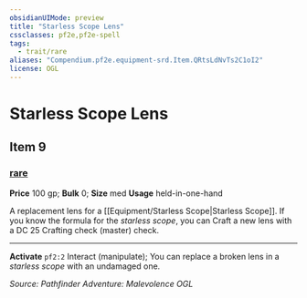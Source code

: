 ```yaml
---
obsidianUIMode: preview
title: "Starless Scope Lens"
cssclasses: pf2e,pf2e-spell
tags:
  - trait/rare
aliases: "Compendium.pf2e.equipment-srd.Item.QRtsLdNvTs2C1oI2"
license: OGL
---
```

# Starless Scope Lens
## Item 9
### [rare](rare "Rare Rarity Trait")


**Price** 100 gp; 
**Bulk** 0; **Size** med
**Usage** held-in-one-hand

A replacement lens for a [[Equipment/Starless Scope|Starless Scope]]. If you know the formula for the _starless scope_, you can Craft a new lens with a DC 25 Crafting check (master) check.

* * *

**Activate** `pf2:2` Interact (manipulate); You can replace a broken lens in a _starless scope_ with an undamaged one.

*Source: Pathfinder Adventure: Malevolence*
*OGL*